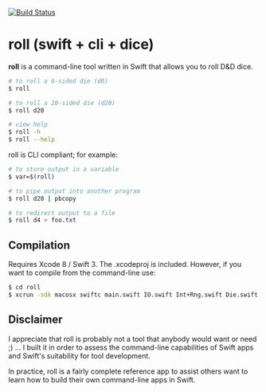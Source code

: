 [![Build Status](https://travis-ci.org/mc7h/roll.svg?branch=master)](https://travis-ci.org/mc7h/roll)

# roll (swift + cli + dice)

**roll** is a command-line tool written in Swift that allows you to roll D&D dice.

~~~ sh
# to roll a 6-sided die (d6)
$ roll 

# to roll a 20-sided die (d20)
$ roll d20

# view help
$ roll -h
$ roll --help
~~~

roll is CLI compliant; for example:

~~~ sh
# to store output in a variable
$ var=$(roll) 

# to pipe output into another program
$ roll d20 | pbcopy 

# to redirect output to a file
$ roll d4 > foo.txt
~~~


## Compilation

Requires Xcode 8 / Swift 3.
The .xcodeproj is included. However, if you want to compile from the command-line use:

~~~ sh
$ cd roll
$ xcrun -sdk macosx swiftc main.swift IO.swift Int+Rng.swift Die.swift -o roll
~~~

## Disclaimer

I appreciate that roll is probably not a tool that anybody would want or need ;) ... I built it in order to assess the command-line capabilities of Swift apps and Swift's suitability for tool development.

In practice, roll is a fairly complete reference app to assist others want to learn how to build their own command-line apps in Swift.
